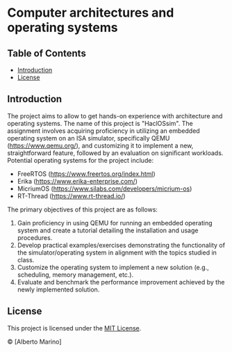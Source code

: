 # Computer architectures and operating systems

## Table of Contents

- [Introduction](#introduction)
- [License](#license)

## Introduction

The project aims to allow to get hands-on experience with architecture and operating systems. The name of this project is "HaclOSsim". The assignment involves acquiring proficiency in utilizing an embedded operating system on an ISA simulator, specifically QEMU (https://www.qemu.org/), and customizing it to implement a new, straightforward feature, followed by an evaluation on significant workloads.
Potential operating systems for the project include:
* FreeRTOS (https://www.freertos.org/index.html)
* Erika (https://www.erika-enterprise.com/)
* MicriumOS (https://www.silabs.com/developers/micrium-os)
* RT-Thread (https://www.rt-thread.io/)

The primary objectives of this project are as follows: 
1. Gain proficiency in using QEMU for running an embedded operating system and create a tutorial detailing the installation and usage procedures.
2. Develop practical examples/exercises demonstrating the functionality of the simulator/operating system in alignment with the topics studied in class.
3. Customize the operating system to implement a new solution (e.g., scheduling, memory management, etc.).
4. Evaluate and benchmark the performance improvement achieved by the newly implemented solution.

## License

This project is licensed under the [MIT License](https://github.com/albertoomarino/computer-architectures-and-operating-systems/blob/main/LICENSE).

© [Alberto Marino]
